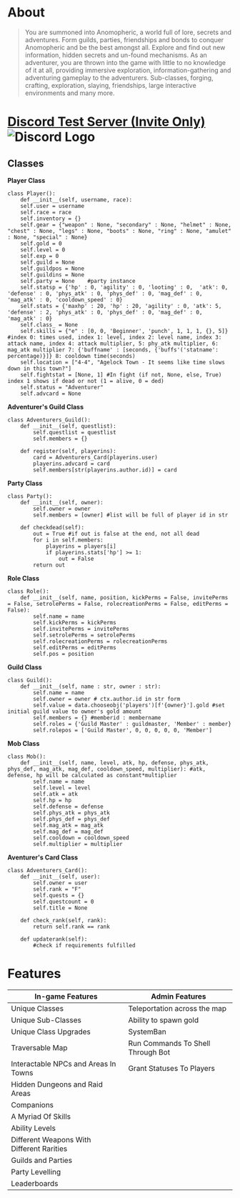 # About
>You are summoned into Anomopheric, a world full of lore, secrets and adventures. Form guilds, parties, friendships and bonds to conquer Anomopheric and be the best amongst all. Explore and find out new information, hidden secrets and un-found mechanisms. As an adventurer, you are thrown into the game with little to no knowledge of it at all, providing immersive exploration, information-gathering and adventuring gameplay to the adventurers. Sub-classes, forging, crafting, exploration, slaying, friendships, large interactive environments and many more.

# [Discord Test Server (Invite Only)](https://discord.gg/2UyF3Yhh5g) ![Discord Logo](https://camo.githubusercontent.com/043d7c32c9d2d6e5fb037058af0ef21d79af65a07d5808a470449764989738b9/68747470733a2f2f646973636f72646170702e636f6d2f6173736574732f66633062303166653130613062386336303266623031303664383138396439622e706e67)

## Classes
**Player Class**
```
class Player():
	def __init__(self, username, race):
    self.user = username
    self.race = race
    self.inventory = {}
    self.gear = {"weapon" : None, "secondary" : None, "helmet" : None, "chest" : None, "legs" : None, "boots" : None, "ring" : None, "amulet" : None, "special" : None}
    self.gold = 0
    self.level = 0
    self.exp = 0
    self.guild = None
    self.guildpos = None
    self.guildins = None
    self.party = None    #party instance
    self.statsp = {'hp' : 0, 'agility' : 0, 'looting' : 0,  'atk': 0, 'defense' : 0, 'phys_atk' : 0, 'phys_def' : 0, 'mag_def' : 0, 'mag_atk' : 0, 'cooldown_speed' : 0}
    self.stats = {'maxhp' : 20, 'hp' : 20, 'agility' : 0, 'atk': 5, 'defense' : 2, 'phys_atk' : 0, 'phys_def' : 0, 'mag_def' : 0, 'mag_atk' : 0}
    self.class_ = None
    self.skills = {"e" : [0, 0, 'Beginner', 'punch', 1, 1, 1, {}, 5]} #index 0: times used, index 1: level, index 2: level name, index 3: attack name, index 4: attack multiplier, 5: phy_atk multiplier, 6: mag_atk multiplier 7: {'buffname' : [seconds, {'buffs'('statname': percentage)}]} 8: cooldown time(seconds)
    self.location = ["4-4", "Agelock Town - It seems like time slows down in this town?"]
	self.fightstat = [None, 1] #In fight (if not, None, else, True) index 1 shows if dead or not (1 = alive, 0 = ded)
    self.status = "Adventurer"
	self.advcard = None
```
 
**Adventurer's Guild Class**
```
class Adventurers_Guild():
    def __init__(self, questlist):
		self.questlist = questlist
		self.members = {}
		
	def register(self, playerins):
		card = Adventurers_Card(playerins.user)
		playerins.advcard = card
		self.members[str(playerins.author.id)] = card
```
    
**Party Class**
```
class Party():
    def __init__(self, owner):
        self.owner = owner
        self.members = [owner] #list will be full of player id in str
		
	def checkdead(self):
		out = True #if out is false at the end, not all dead
		for i in self.members:
			playerins = players[i]
			if playerins.stats['hp'] >= 1:
				out = False
		return out
```
    
**Role Class**
```
class Role():
    def __init__(self, name, position, kickPerms = False, invitePerms = False, setrolePerms = False, rolecreationPerms = False, editPerms = False):
        self.name = name
        self.kickPerms = kickPerms
        self.invitePerms = invitePerms
        self.setrolePerms = setrolePerms
        self.rolecreationPerms = rolecreationPerms
        self.editPerms = editPerms
        self.pos = position
```
        
**Guild Class**
```
class Guild():
    def __init__(self, name : str, owner : str):
        self.name = name
        self.owner = owner # ctx.author.id in str form
        self.value = data.chooseobj('players')[f'{owner}'].gold #set initial guild value to owner's gold amount
        self.members = {} #memberid : membername
        self.roles = {'Guild Master' : guildmaster, 'Member' : member}
        self.rolepos = ['Guild Master', 0, 0, 0, 0, 0, 'Member']
```
        
**Mob Class**
```
class Mob():
    def __init__(self, name, level, atk, hp, defense, phys_atk, phys_def, mag_atk, mag_def, cooldown_speed, multiplier): #atk, defense, hp will be calculated as constant*multiplier
        self.name = name
        self.level = level
        self.atk = atk
        self.hp = hp
        self.defense = defense
        self.phys_atk = phys_atk
        self.phys_def = phys_def
        self.mag_atk = mag_atk
        self.mag_def = mag_def
        self.cooldown = cooldown_speed
        self.multiplier = multiplier
```
        
**Aventurer's Card Class**
```
class Adventurers_Card():
	def __init__(self, user):
		self.owner = user
		self.rank = "F"
		self.quests = {}
		self.questcount = 0
		self.title = None
	
	def check_rank(self, rank):
		return self.rank == rank
	
	def updaterank(self):
		#check if requirements fulfilled
```

# Features 
In-game Features | Admin Features 
---------------- | --------------
Unique Classes | Teleportation across the map
Unique Sub-Classes | Ability to spawn gold
Unique Class Upgrades | SystemBan
Traversable Map | Run Commands To Shell Through Bot
Interactable NPCs and Areas In Towns | Grant Statuses To Players
Hidden Dungeons and Raid Areas | 
Companions |
A Myriad Of Skills |
Ability Levels |
Different Weapons With Different Rarities |
Guilds and Parties |
Party Levelling |
Leaderboards |


  
